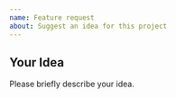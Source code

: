 ```yaml
---
name: Feature request
about: Suggest an idea for this project
---
```

  
## Your Idea

Please briefly describe your idea.
